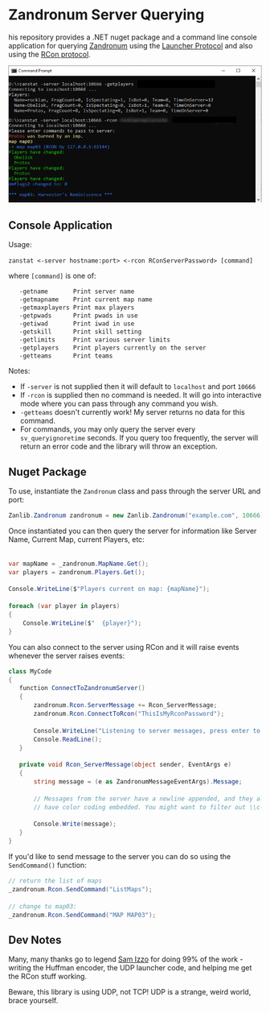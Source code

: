 # Zandronum Server Querying

his repository provides a .NET nuget package and a command line console application for querying [Zandronum](https://zandronum.com) using the [Launcher Protocol](https://wiki.zandronum.com/Launcher_protocol) and also using the [RCon protocol](https://wiki.zandronum.com/RCon_protocol). 

![Example Console Usage](https://github.com/rocklan/zanstat/blob/master/screenshot.png?raw=true)

## Console Application

Usage:

`zanstat <-server hostname:port> <-rcon RConServerPassword> [command]`

where `[command]` is one of:

```
   -getname       Print server name
   -getmapname    Print current map name
   -getmaxplayers Print max players  
   -getpwads      Print pwads in use  
   -getiwad       Print iwad in use  
   -getskill      Print skill setting  
   -getlimits     Print various server limits  
   -getplayers    Print players currently on the server  
   -getteams      Print teams  
```

Notes:
   * If `-server` is not supplied then it will default to `localhost` and port `10666`
   * If `-rcon` is supplied then no command is needed. It will go into interactive mode where you can pass through any command you wish.
   * `-getteams` doesn't currently work! My server returns no data for this command.
   * For commands, you may only query the server every `sv_queryignoretime` seconds. If you query too frequently, the server will return an error code and the library will throw an exception.

## Nuget Package

To use, instantiate the `Zandronum` class and pass through the server URL and port:

```csharp
Zanlib.Zandronum zandronum = new Zanlib.Zandronum("example.com", 10666);
```

Once instantiated you can then query the server for information like Server Name, Current Map, current Players, etc:

```csharp

var mapName = _zandronum.MapName.Get();
var players = zandronum.Players.Get();

Console.WriteLine($"Players current on map: {mapName}");

foreach (var player in players)
{
    Console.WriteLine($"  {player}");
}
```

You can also connect to the server using RCon and it will raise events whenever the server raises events:

```csharp
class MyCode
{
   function ConnectToZandronumServer()
   {
       zandronum.Rcon.ServerMessage += Rcon_ServerMessage;
       zandronum.Rcon.ConnectToRcon("ThisIsMyRconPassword");

       Console.WriteLine("Listening to server messages, press enter to quit...");
       Console.ReadLine();
   }

   private void Rcon_ServerMessage(object sender, EventArgs e)
   {
       string message = (e as ZandronumMessageEventArgs).Message;
       
       // Messages from the server have a newline appended, and they also 
       // have color coding embedded. You might want to filter out \\c- from the message
       
       Console.Write(message);
   }
}
```

If you'd like to send message to the server you can do so using the `SendCommand()` function:

```csharp
// return the list of maps
_zandronum.Rcon.SendCommand("ListMaps");
   
// change to map03:
_zandronum.Rcon.SendCommand("MAP MAP03");
```

## Dev Notes

Many, many thanks go to legend [Sam Izzo](https://github.com/samizzo/) for doing 99% of the work - writing the Huffman encoder, the UDP launcher code, and helping me get the RCon stuff working. 

Beware, this library is using UDP, not TCP! UDP is a strange, weird world, brace yourself.
